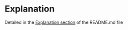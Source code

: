 # Explanation

Detailed in the [Explanation section](https://github.com/akhmadferoz/af06109-os-hw-04/README.md#Explanation) of the README.md file